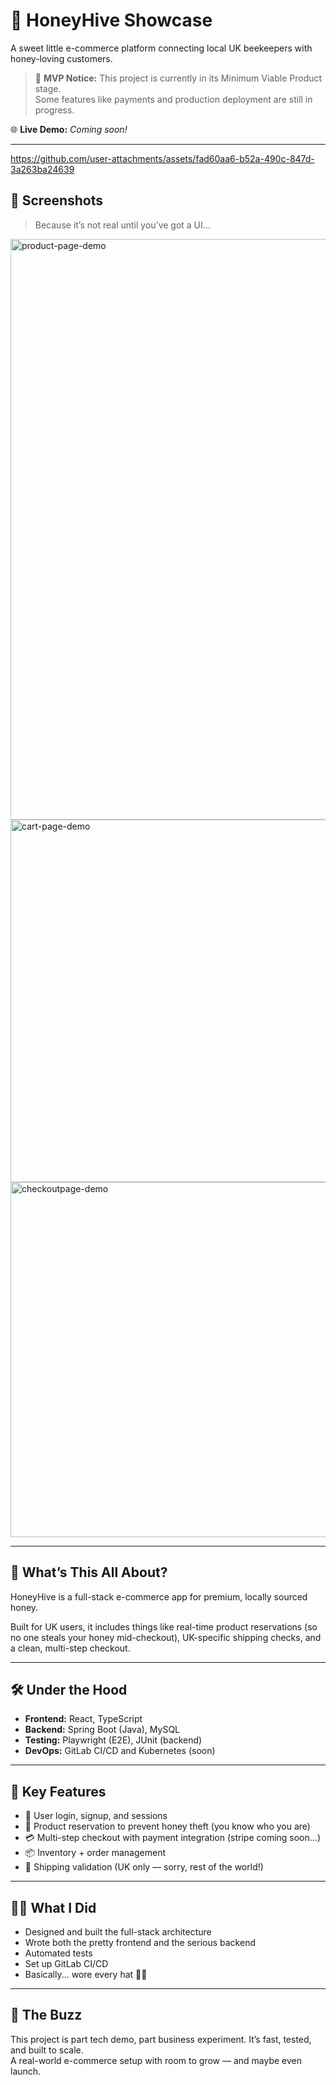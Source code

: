 # 🍯 HoneyHive Showcase  
A sweet little e-commerce platform connecting local UK beekeepers with honey-loving customers.

> 🚧 **MVP Notice:** This project is currently in its Minimum Viable Product stage.  
> Some features like payments and production deployment are still in progress.

🌐 **Live Demo:** _Coming soon!_

---

https://github.com/user-attachments/assets/fad60aa6-b52a-490c-847d-3a263ba24639



## 📸 Screenshots

> Because it’s not real until you’ve got a UI...
 
<img width="929" alt="product-page-demo" src="https://github.com/user-attachments/assets/ab1eb564-28be-4482-8701-ccd5034f316e" />
<img width="580" alt="cart-page-demo" src="https://github.com/user-attachments/assets/0865936c-b25c-4704-b6fa-2c12ab744a12" />
<img width="568" alt="checkoutpage-demo" src="https://github.com/user-attachments/assets/b092b056-2799-4d00-81d5-7a631a93e3af" />



---

## 📝 What’s This All About?

HoneyHive is a full-stack e-commerce app for premium, locally sourced honey.

Built for UK users, it includes things like real-time product reservations (so no one steals your honey mid-checkout), UK-specific shipping checks, and a clean, multi-step checkout.

---

## 🛠 Under the Hood

- **Frontend:** React, TypeScript  
- **Backend:** Spring Boot (Java), MySQL  
- **Testing:** Playwright (E2E), JUnit (backend)  
- **DevOps:** GitLab CI/CD and Kubernetes (soon)

---

## 🚀 Key Features

- 🔐 User login, signup, and sessions
- 🐝 Product reservation to prevent honey theft (you know who you are)
- 💳 Multi-step checkout with payment integration (stripe coming soon...)
- 📦 Inventory + order management
- 📮 Shipping validation (UK only — sorry, rest of the world!)

---

## 👨‍💻 What I Did

- Designed and built the full-stack architecture
- Wrote both the pretty frontend and the serious backend
- Automated tests
- Set up GitLab CI/CD
- Basically... wore every hat 🧢🐝

---

## 🐝 The Buzz

This project is part tech demo, part business experiment. It’s fast, tested, and built to scale.  
A real-world e-commerce setup with room to grow — and maybe even launch.


